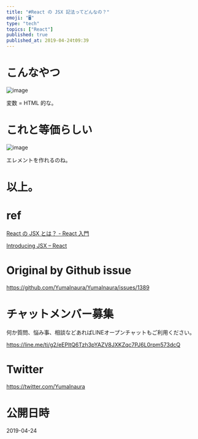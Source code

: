 ```yaml
---
title: "#React の JSX 記法ってどんなの？"
emoji: "🖥"
type: "tech"
topics: ["React"]
published: true
published_at: 2019-04-24t09:39
---
```


# こんなやつ

![image](https://user-images.githubusercontent.com/13635059/56620120-c9cd1680-6662-11e9-9207-549c3a8bc509.png)

変数 = HTML 的な。

# これと等価らしい

![image](https://user-images.githubusercontent.com/13635059/56620152-e49f8b00-6662-11e9-904c-88d33adc4144.png)

エレメントを作れるのね。

# 以上。

# ref

[React の JSX とは？ - React 入門](https://react.keicode.com/basics/jsx.php)

[Introducing JSX – React](https://reactjs.org/docs/introducing-jsx.html)


# Original by Github issue

https://github.com/YumaInaura/YumaInaura/issues/1389








<!-- Update From Qiita API -->

# チャットメンバー募集


何か質問、悩み事、相談などあればLINEオープンチャットもご利用ください。

https://line.me/ti/g2/eEPltQ6Tzh3pYAZV8JXKZqc7PJ6L0rpm573dcQ





# Twitter


https://twitter.com/YumaInaura


<!-- Update From Qiita API -->



# 公開日時

2019-04-24
